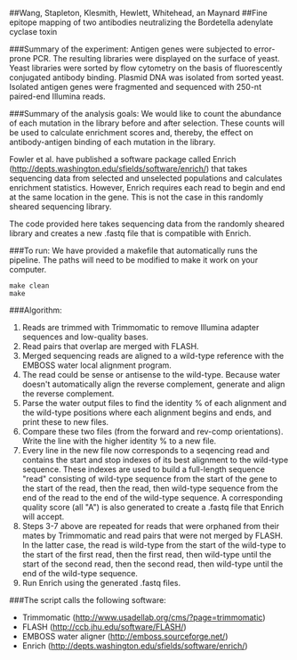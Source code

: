##Wang, Stapleton, Klesmith, Hewlett, Whitehead, an Maynard
##Fine epitope mapping of two antibodies neutralizing the Bordetella adenylate cyclase toxin 

###Summary of the experiment:
Antigen genes were subjected to error-prone PCR.
The resulting libraries were displayed on the surface of yeast.
Yeast libraries were sorted by flow cytometry on the basis of
fluorescently conjugated antibody binding.
Plasmid DNA was isolated from sorted yeast.
Isolated antigen genes were fragmented and sequenced with
250-nt paired-end Illumina reads.

###Summary of the analysis goals:
We would like to count the abundance of each mutation in the
library before and after selection.
These counts will be used to calculate enrichment scores
and, thereby, the effect on antibody-antigen binding of
each mutation in the library.

Fowler et al. have published a software package called
Enrich (http://depts.washington.edu/sfields/software/enrich/)
that takes sequencing data from selected and unselected
populations and calculates enrichment statistics.
However, Enrich requires each read to begin and end at
the same location in the gene. This is not the case in
this randomly sheared sequencing library.

The code provided here takes sequencing data from the
randomly sheared library and creates a new .fastq
file that is compatible with Enrich.


###To run:
We have provided a makefile that automatically runs the
pipeline. The paths will need to be modified to make it
work on your computer.
```
make clean
make
```


###Algorithm:
1. Reads are trimmed with Trimmomatic to remove Illumina
adapter sequences and low-quality bases.
2. Read pairs that overlap are merged with FLASH.
3. Merged sequencing reads are aligned to a wild-type
reference with the EMBOSS water local alignment program.
4. The read could be sense or antisense to the wild-type.
Because water doesn't automatically align the reverse
complement, generate and align the reverse complement.
5. Parse the water output files to find the identity % of
each alignment and the wild-type positions where each
alignment begins and ends, and print these to new files.
6. Compare these two files (from the forward and rev-comp
orientations). Write the line with the higher identity %
to a new file.
7. Every line in the new file now corresponds to a
seqencing read and contains the start and stop indexes
of its best alignment to the wild-type sequence.
These indexes are used to build a full-length
sequence "read" consisting of wild-type sequence from
the start of the gene to the start of the read, then the
read, then wild-type sequence from the end of the read to
the end of the wild-type sequence. A corresponding
quality score (all "A") is also generated to create a
.fastq file that Enrich will accept.
8. Steps 3-7 above are repeated for reads that were
orphaned from their mates by Trimmomatic and read pairs
that were not merged by FLASH. In the latter case, the
read is wild-type from the start of the wild-type
to the start of the first read, then the first read,
then wild-type until the start of the second read, then
the second read, then wild-type until the end of the
wild-type sequence.
9. Run Enrich using the generated .fastq files.



###The script calls the following software:
- Trimmomatic (http://www.usadellab.org/cms/?page=trimmomatic)
- FLASH (http://ccb.jhu.edu/software/FLASH/)
- EMBOSS water aligner (http://emboss.sourceforge.net/)
- Enrich (http://depts.washington.edu/sfields/software/enrich/)
